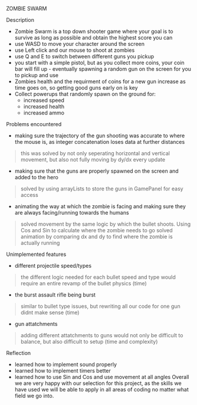 ZOMBIE SWARM

Description
- Zombie Swarm is a top down shooter game where your goal is to survive as long as possible and obtain the highest score you can
- use WASD to move your character around the screen
- use Left click and our mouse to shoot at zombies
- use Q and E to switch between different guns you pickup
- you start with a simple pistol, but as you collect more coins, your coin bar will fill up - eventually spawning a random gun on the screen for you to pickup and use
- Zombies health and the requirment of coins for a new gun increase as time goes on, so getting good guns early on is key
- Collect powerups that randomly spawn on the ground for:
	- increased speed
	- increased health
 	- increased ammo

Problems encountered
- making sure the trajectory of the gun shooting was accurate to where the mouse is, as integer concatenation loses data at further distances
> this was solved by not only seperating horizontal and vertical movement, but also not fully moving by dy/dx every update
- making sure that the guns are properly spawned on the screen and added to the hero
> solved by using arrayLists to store the guns in GamePanel for easy access
- animating the way at which the zombie is facing and making sure they are always facing/running towards the humans
> solved movement by the same logic by which the bullet shoots. Using Cos and Sin to calculate where the zombie needs to go
> solved animation by comparing dx and dy to find where the zombie is actually running

Unimplemented features
- different projectile speed/types
> the different logic needed for each bullet speed and type would require an entire revamp of the bullet physics (time)
- the burst assault rifle being burst
> similar to bullet type issues, but rewriting all our code for one gun didnt make sense (time)
- gun attatchments
> adding different attatchments to guns would not only be difficult to balance, but also difficult to setup (time and complexity)

Reflection
- learned how to implement sound properly
- learned how to implement timers better
- learned how to use Sin and Cos and use movement at all angles
Overall we are very happy with our selection for this project, as the skills we have used we will be able to apply in all areas of coding no matter what field we go into.
